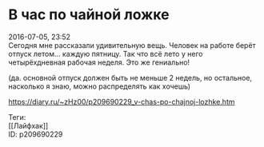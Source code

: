 В час по чайной ложке
======================

   
 2016-07-05, 23:52   
  Сегодня мне рассказали удивительную вещь. Человек на работе берёт отпуск летом... каждую пятницу. Так что всё лето у него четырёхдневная рабочая неделя. Это же гениально!   
   
 (да. основной отпуск должен быть не меньше 2 недель, но остальное, насколько я знаю, можно распределять как хочешь)   
    
 <https://diary.ru/~zHz00/p209690229_v-chas-po-chajnoj-lozhke.htm>   
   
 Теги:   
 [[Лайфхак]]   
 ID: p209690229